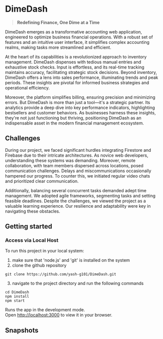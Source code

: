 # DimeDash
> **Redefining Finance, One Dime at a Time**

DimeDash emerges as a transformative accounting web application, engineered to optimize business financial operations. With a robust set of features and an intuitive user interface, it simplifies complex accounting realms, making tasks more streamlined and efficient.

At the heart of its capabilities is a revolutionized approach to inventory management. DimeDash dispenses with tedious manual entries and exhaustive stock checks. Input is effortless, and its real-time tracking maintains accuracy, facilitating strategic stock decisions. Beyond inventory, DimeDash offers a lens into sales performance, illuminating trends and peak periods. These insights are pivotal for informed business strategies and operational efficiency.

Moreover, the platform simplifies billing, ensuring precision and minimizing errors. But DimeDash is more than just a tool—it's a strategic partner. Its analytics provide a deep dive into key performance indicators, highlighting bestsellers and customer behaviors. As businesses harness these insights, they're not just functioning but thriving, positioning DimeDash as an indispensable asset in the modern financial management ecosystem.

## Challenges

During our project, we faced significant hurdles integrating Firestore and Firebase due to their intricate architectures. As novice web developers, understanding these systems was demanding. Moreover, remote collaboration, with team members dispersed across locations, posed communication challenges. Delays and miscommunications occasionally hampered our progress. To counter this, we initiated regular video chats and prioritized clear communication.

Additionally, balancing several concurrent tasks demanded adept time management. We adopted agile frameworks, segmenting tasks and setting feasible deadlines. Despite the challenges, we viewed the project as a valuable learning experience. Our resilience and adaptability were key in navigating these obstacles.

## Getting started

### Access via Local Host

To run this project in your local system:
1. make sure that 'node.js' and 'git' is installed on the system 
2. clone the github repository
```
git clone https://github.com/yash-g101/DimeDash.git
```
3. navigate to the project directory and run the following commands
  ```
  cd DimeDash
  npm install
  npm start
  ```

Runs the app in the development mode.\
Open [http://localhost:3000](http://localhost:3000) to view it in your browser.

## Snapshots
